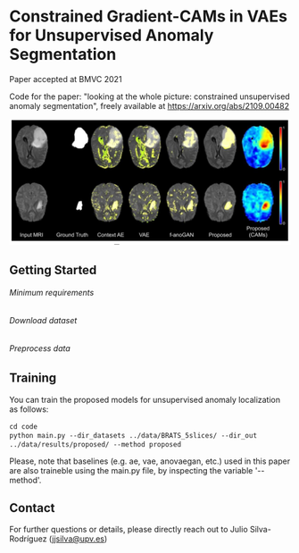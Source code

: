 # Constrained Gradient-CAMs in VAEs for Unsupervised Anomaly Segmentation
Paper accepted at BMVC 2021

Code for the paper: "looking at the whole picture: constrained unsupervised anomaly segmentation", freely available at
https://arxiv.org/abs/2109.00482

![This is an image](https://github.com/cvblab/anomaly_localization_vae_gcams/blob/main/figures/brats19_results_qualitative.png)

## Getting Started

###### Minimum requirements

###### Download dataset

###### Preprocess data

## Training

You can train the proposed models for unsupervised anomaly localization as follows:

```
cd code
python main.py --dir_datasets ../data/BRATS_5slices/ --dir_out ../data/results/proposed/ --method proposed
```

Please, note that baselines (e.g. ae, vae, anovaegan, etc.) used in this paper are also traineble using the main.py file, by inspecting the variable '--method'.

## Contact
For further questions or details, please directly reach out to Julio Silva-Rodríguez
(jjsilva@upv.es)
